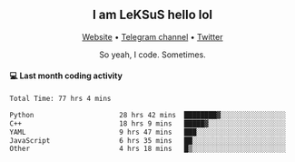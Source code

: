 <h2 align="center">I am LeKSuS hello lol</h2>
<div align="center">
  <a href="https://leksus.net">Website</a> •
  <a href="https://t.me/leksus_was_here">Telegram channel</a> •
  <a href="https://twitter.com/___LeKSuS___">Twitter</a>
</div>
<p align="center">So yeah, I code. Sometimes.</p>

#### :computer: Last month coding activity
<!--START_SECTION:waka-->

```txt
Total Time: 77 hrs 4 mins

Python                     28 hrs 42 mins  ████████▓░░░░░░░░░░░░░░░░   35.28 %
C++                        18 hrs 9 mins   █████▓░░░░░░░░░░░░░░░░░░░   22.32 %
YAML                       9 hrs 47 mins   ███░░░░░░░░░░░░░░░░░░░░░░   12.03 %
JavaScript                 6 hrs 35 mins   ██░░░░░░░░░░░░░░░░░░░░░░░   08.09 %
Other                      4 hrs 18 mins   █▒░░░░░░░░░░░░░░░░░░░░░░░   05.29 %
```

<!--END_SECTION:waka-->

<!-- flag{4_l0t_0f_1nter35t1ng_th1ng5_4r3_1n_publ1c_d0m41n} -->
